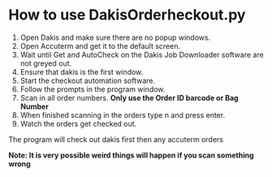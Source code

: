 # How to use DakisOrderheckout.py


1. Open Dakis and make sure there are no popup windows.
2. Open Accuterm and get it to the default screen.
3. Wait until Get and AutoCheck on the Dakis Job Downloader software are not greyed out.
4. Ensure that dakis is the first window.
5. Start the checkout automation software.
6. Follow the prompts in the program window.
7. Scan in all order numbers. **Only use the Order ID barcode or Bag Number**
8. When finished scanning in the orders type n and press enter.
9. Watch the orders get checked out.

The program will check out dakis first then any accuterm orders

**Note: It is very possible weird things will happen if you scan something wrong**
